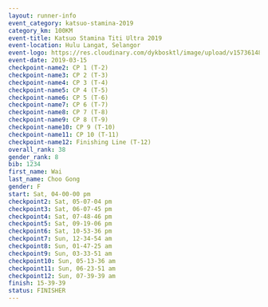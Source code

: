 ```yaml
--- 
layout: runner-info 
event_category: katsuo-stamina-2019 
category_km: 100KM 
event-title: Katsuo Stamina Titi Ultra 2019 
event-location: Hulu Langat, Selangor 
event-logo: https://res.cloudinary.com/dykbosktl/image/upload/v1573614825/Logo/Logo_p7ft6n.png 
event-date: 2019-03-15 
checkpoint-name2: CP 1 (T-2) 
checkpoint-name3: CP 2 (T-3) 
checkpoint-name4: CP 3 (T-4) 
checkpoint-name5: CP 4 (T-5) 
checkpoint-name6: CP 5 (T-6) 
checkpoint-name7: CP 6 (T-7) 
checkpoint-name8: CP 7 (T-8) 
checkpoint-name9: CP 8 (T-9) 
checkpoint-name10: CP 9 (T-10) 
checkpoint-name11: CP 10 (T-11) 
checkpoint-name12: Finishing Line (T-12) 
overall_rank: 38
gender_rank: 8
bib: 1234
first_name: Wai
last_name: Choo Gong
gender: F
start: Sat, 04-00-00 pm
checkpoint2: Sat, 05-07-04 pm
checkpoint3: Sat, 06-07-45 pm
checkpoint4: Sat, 07-48-46 pm
checkpoint5: Sat, 09-19-06 pm
checkpoint6: Sat, 10-53-36 pm
checkpoint7: Sun, 12-34-54 am
checkpoint8: Sun, 01-47-25 am
checkpoint9: Sun, 03-33-51 am
checkpoint10: Sun, 05-13-36 am
checkpoint11: Sun, 06-23-51 am
checkpoint12: Sun, 07-39-39 am
finish: 15-39-39
status: FINISHER
--- 
```

